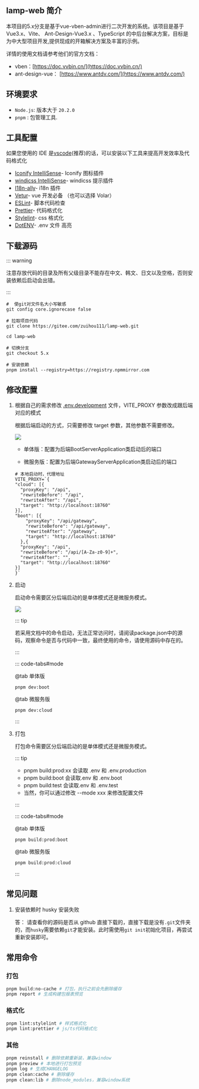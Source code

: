 <!-- #region common -->

## lamp-web 简介

本项目的5.x分支是基于vue-vben-admin进行二次开发的系统。该项目是基于Vue3.x、Vite、 Ant-Design-Vue3.x 、TypeScript 的中后台解决方案，目标是为中大型项目开发,提供现成的开箱解决方案及丰富的示例。  

详情的使用文档请参考他们的官方文档：

- vben：[https://doc.vvbin.cn/](https://doc.vvbin.cn/)
- ant-design-vue： [https://www.antdv.com/](https://www.antdv.com/)

## 环境要求

- `Node.js`:  版本大于 `20.2.0`
- `pnpm` :  包管理工具.

## 工具配置

如果您使用的 IDE 是[vscode](https://code.visualstudio.com/)(推荐)的话，可以安装以下工具来提高开发效率及代码格式化

* [Iconify IntelliSense](https://marketplace.visualstudio.com/items?itemName=antfu.iconify)\- Iconify 图标插件
* [windicss IntelliSense](https://marketplace.visualstudio.com/items?itemName=voorjaar.windicss-intellisense)\- windicss 提示插件
* [I18n-ally](https://marketplace.visualstudio.com/items?itemName=Lokalise.i18n-ally)\- i18n 插件
* [Vetur](https://marketplace.visualstudio.com/items?itemName=octref.vetur)\- vue 开发必备 （也可以选择 Volar）
* [ESLint](https://marketplace.visualstudio.com/items?itemName=dbaeumer.vscode-eslint)\- 脚本代码检查
* [Prettier](https://marketplace.visualstudio.com/items?itemName=esbenp.prettier-vscode)\- 代码格式化
* [Stylelint](https://marketplace.visualstudio.com/items?itemName=stylelint.vscode-stylelint)\- css 格式化
* [DotENV](https://marketplace.visualstudio.com/items?itemName=mikestead.dotenv)\- .env 文件 高亮

## 下载源码

::: warning

注意存放代码的目录及所有父级目录不能存在中文、韩文、日文以及空格，否则安装依赖后启动会出错。

:::

```shell
#  使git对文件名大小写敏感
git config core.ignorecase false

# 拉取项目代码
git clone https://gitee.com/zuihou111/lamp-web.git

cd lamp-web

# 切换分支
git checkout 5.x

# 安装依赖
pnpm install --registry=https://registry.npmmirror.com
```

<!-- #endregion common -->

## 修改配置

1. 根据自己的需求修改 [.env.development](https://gitee.com/zuihou111/lamp-web/blob/5.x/.env.development) 文件，VITE_PROXY 参数改成跟后端对应的模式

   根据后端启动的方式，只需要修改 target 参数，其他参数不需要修改。

   ![](/images/start/后端启动方式.png)

   - 单体版：配置为后端BootServerApplication类启动后的端口

   - 微服务版：配置为后端GatewayServerApplication类启动后的端口

   ```properties{7,13,18}
   # 本地启动时，代理地址
   VITE_PROXY=`{
   "cloud": [{
     "proxyKey": "/api",
     "rewriteBefore": "/api",
     "rewriteAfter": "/api",
     "target": "http://localhost:18760"
   }],
   "boot": [{
       "proxyKey": "/api/gateway",
       "rewriteBefore": "/api/gateway",
       "rewriteAfter": "/gateway",
       "target": "http://localhost:18760"
     },{
     "proxyKey": "/api",
     "rewriteBefore": "/api/[A-Za-z0-9]+",
     "rewriteAfter": "",
     "target": "http://localhost:18760"
   }]
   }`
   ```

2. 启动

   启动命令需要区分后端启动的是单体模式还是微服务模式。

   ![](/images/start/前端命令.png)

   ::: tip

   若采用文档中的命令启动，无法正常访问时，请阅读package.json中的源码，观察命令是否与代码中一致，最终使用的命令，请使用源码中存在的。

   :::

   ::: code-tabs#mode

   @tab 单体版

   ```shell
   pnpm dev:boot
   ```

   @tab 微服务版

   ```shell
   pnpm dev:cloud
   ```

   :::

3. 打包

   打包命令需要区分后端启动的是单体模式还是微服务模式。

   ::: tip

   - pnpm build:prod:xx 会读取 .env 和 .env.production
   - pnpm build:boot 会读取.env 和 .env.boot
   - pnpm build:test 会读取.env 和 .env.test 
   - 当然，你可以通过修改 --mode xxx 来修改配置文件

   :::

   ::: code-tabs#mode

   @tab 单体版

   ```shell
   pnpm build:prod:boot
   ```

   @tab 微服务版

   ```shell
   pnpm build:prod:cloud
   ```

   :::


## 常见问题

1. 安装依赖时 husky 安装失败

   答： 请查看你的源码是否从 github 直接下载的，直接下载是没有`.git`文件夹的，而`husky`需要依赖`git`才能安装。此时需使用`git init`初始化项目，再尝试重新安装即可。



## 常用命令

### 打包

```bash
pnpm build:no-cache # 打包，执行之前会先删除缓存
pnpm report # 生成构建包报表预览
```

### 格式化

```bash
pnpm lint:stylelint # 样式格式化
pnpm lint:prettier # js/ts代码格式化
```

### 其他

```bash
pnpm reinstall # 删除依赖重新装，兼容window
pnpm preview # 本地进行打包预览
pnpm log # 生成CHANGELOG
pnpm clean:cache # 删除缓存
pnpm clean:lib # 删除node_modules，兼容window系统
```
